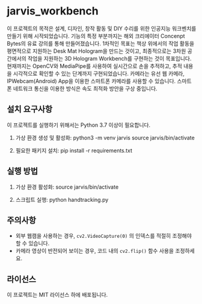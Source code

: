 # jarvis_workbench

이 프로젝트의 목적은 설계, 디자인, 창작 활동 및 DIY 수리를 위한 인공지능 워크벤치를 만들기 위해 시작되었습니다.
기능의 특정 부분까지는 해외 크리에이터 Concenpt Bytes의 유료 강의를 통해 만들어졌습니다.
1차적인 목표는 책상 위에서의 작업 활동을 평면적으로 지원하는 Desk Mat Hologram을 만드는 것이고,
최종적으로는 3차원 공간에서의 작업을 지원하는 3D Hologram Workbench를 구현하는 것이 목표입니다.
현재까지는 OpenCV와 MediaPipe를 사용하여 실시간으로 손을 추적하고, 추적 내용을 시각적으로 확인할 수 있는 단계까지 구현되었습니다.
카메라는 유선 웹 카메라, IPWebcam(Android) App을 이용한 스마트폰 카메라를 사용할 수 있습니다.
스마트폰 네트워크 통신을 이용한 방식은 속도 최적화 방안을 구상 중입니다.

## 설치 요구사항

이 프로젝트를 실행하기 위해서는 Python 3.7 이상이 필요합니다.

1. 가상 환경 생성 및 활성화:
python3 -m venv jarvis
source jarvis/bin/activate

2. 필요한 패키지 설치:
pip install -r requirements.txt

## 실행 방법

1. 가상 환경 활성화:
source jarvis/bin/activate

2. 스크립트 실행:
python handtracking.py

## 주의사항

- 외부 웹캠을 사용하는 경우, `cv2.VideoCapture(0)` 의 인덱스를 적절히 조정해야 할 수 있습니다.
- 카메라 영상이 반전되어 보이는 경우, 코드 내의 `cv2.flip()` 함수 사용을 조정하세요.

## 라이선스

이 프로젝트는 MIT 라이선스 하에 배포됩니다.